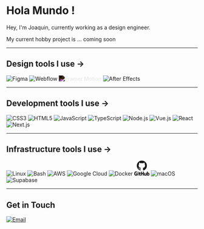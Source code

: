 # Hola Mundo !

Hey, I'm Joaquin, currently working as a design engineer.

My current hobby project is ... coming soon

---

## Design tools I use ->

<div align="left">
  <img src="https://cdn.jsdelivr.net/gh/devicons/devicon@latest/icons/figma/figma-original.svg" height="40" width="40" alt="Figma" title="Figma" />
  <img src="https://cdn.jsdelivr.net/gh/devicons/devicon@latest/icons/webflow/webflow-original.svg" height="40" width="40" alt="Webflow" title="Webflow" />
  <img src="https://cdn.jsdelivr.net/gh/devicons/devicon@latest/icons/framermotion/framermotion-original.svg" height="40" width="40" alt="Framer Motion" title="Framer Motion" style="filter: invert(1);" />
  <img src="https://cdn.jsdelivr.net/gh/devicons/devicon@latest/icons/aftereffects/aftereffects-original.svg" height="40" width="40" alt="After Effects" title="After Effects" />
</div>

---

## Development tools I use ->

<div align="left">
  
  <img src="https://cdn.jsdelivr.net/gh/devicons/devicon/icons/css3/css3-original.svg" height="40" width="40" alt="CSS3" title="CSS3" />
  <img src="https://cdn.jsdelivr.net/gh/devicons/devicon/icons/html5/html5-original.svg" height="40" width="40" alt="HTML5" title="HTML5" />
  <img src="https://cdn.jsdelivr.net/gh/devicons/devicon/icons/javascript/javascript-original.svg" height="40" width="40" alt="JavaScript" title="JavaScript" />
  <img src="https://cdn.jsdelivr.net/gh/devicons/devicon/icons/typescript/typescript-original.svg" height="40" width="40" alt="TypeScript" title="TypeScript" />
  <img src="https://cdn.jsdelivr.net/gh/devicons/devicon/icons/nodejs/nodejs-original.svg" height="40" width="40" alt="Node.js" title="Node.js" />
  <img src="https://cdn.jsdelivr.net/gh/devicons/devicon/icons/vuejs/vuejs-original.svg" height="40" width="40" alt="Vue.js" title="Vue.js" />
  <img src="https://cdn.jsdelivr.net/gh/devicons/devicon/icons/react/react-original.svg" height="40" width="40" alt="React" title="React" />
  <img src="https://cdn.jsdelivr.net/gh/devicons/devicon/icons/nextjs/nextjs-original.svg" height="40" width="40" alt="Next.js" title="Next.js" />
  
</div>

---

## Infrastructure tools I use ->

<div align="left">
  <img src="https://cdn.jsdelivr.net/gh/devicons/devicon/icons/linux/linux-original.svg" height="40" width="40" alt="Linux" title="Linux" />
  <img src="https://cdn.jsdelivr.net/gh/devicons/devicon/icons/bash/bash-original.svg" height="40" width="40" alt="Bash" title="Bash" />
  <img src="https://cdn.jsdelivr.net/gh/devicons/devicon/icons/amazonwebservices/amazonwebservices-plain-wordmark.svg" height="40" width="40" alt="AWS" title="Amazon Web Services" />
  <img src="https://cdn.jsdelivr.net/gh/devicons/devicon/icons/googlecloud/googlecloud-original.svg" height="40" width="40" alt="Google Cloud" title="Google Cloud Platform" />
  <img src="https://cdn.jsdelivr.net/gh/devicons/devicon/icons/docker/docker-original.svg" height="40" width="40" alt="Docker" title="Docker" />
  <img src="https://raw.githubusercontent.com/devicons/devicon/master/icons/github/github-original-wordmark.svg" height="40" width="40" alt="GitHub" title="GitHub" />
  <img src="https://cdn.jsdelivr.net/npm/simple-icons@v9/icons/apple.svg" height="40" width="40" alt="macOS" title="macOS" />
  <img src="https://cdn.jsdelivr.net/gh/devicons/devicon@latest/icons/supabase/supabase-original.svg" height="40" width="40" alt="Supabase" title="Supabase" />
</div>

---

## Get in Touch

<div align="left">
  <!-- Add your contact links here -->
  <!-- Example: -->
  <a href="mailto:bitbrujo@gmail.com"><img src="https://img.shields.io/badge/Email-D14836?style=for-the-badge&logo=gmail&logoColor=white" alt="Email" /></a>
  <!-- <a href="https://linkedin.com/in/yourprofile"><img src="https://img.shields.io/badge/LinkedIn-0077B5?style=for-the-badge&logo=linkedin&logoColor=white" alt="LinkedIn" /></a> -->
  <!-- <a href="https://twitter.com/yourhandle"><img src="https://img.shields.io/badge/Twitter-1DA1F2?style=for-the-badge&logo=twitter&logoColor=white" alt="Twitter" /></a> -->
</div>
